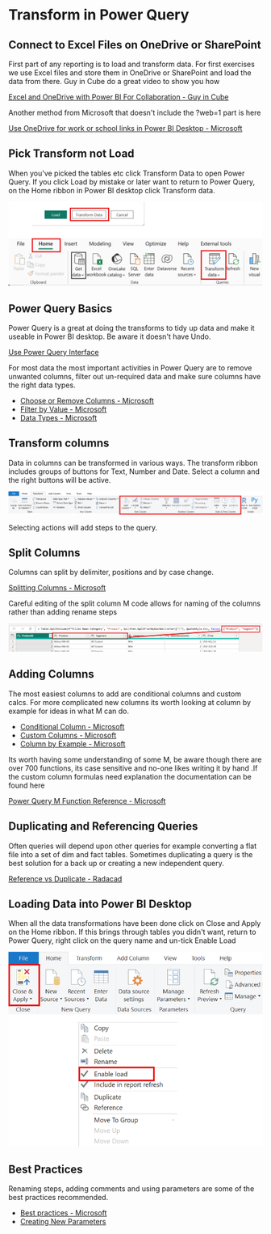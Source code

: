 # Transform in Power Query

## Connect to Excel Files on OneDrive or SharePoint

First part of any reporting is to load and transform data. For first exercises we use Excel files and store them in OneDrive or SharePoint and load the data from there. Guy in Cube do a great video to show you how

[Excel and OneDrive with Power BI For Collaboration - Guy in Cube](https://www.youtube.com/watch?v=t4TzHu8THoA)

Another method from Microsoft that doesn't include the ?web=1 part is here

[Use OneDrive for work or school links in Power BI Desktop - Microsoft](https://learn.microsoft.com/en-us/power-bi/connect-data/desktop-use-onedrive-business-links?wt.mc_id=DX-MVP-5003563)

## Pick Transform not Load

When you've picked the tables etc click Transform Data to open Power Query. If you click Load by mistake or later want to return to Power Query, on the Home ribbon in Power BI desktop click Transform data.

![Transform Data buttons](<Images/Transform Options.png>)

## Power Query Basics

Power Query is a great at doing the transforms to tidy up data and make it useable in Power BI desktop. Be aware it doesn't have Undo.

[Use Power Query Interface](https://learn.microsoft.com/en-us/power-query/power-query-ui)

For most data the most important activities in Power Query are to remove unwanted columns, filter out un-required data and make sure columns have the right data types.

* [Choose or Remove Columns - Microsoft](https://learn.microsoft.com/en-us/power-query/choose-remove-columns?wt.mc_id=DX-MVP-5003563)
* [Filter by Value - Microsoft](https://learn.microsoft.com/en-us/power-query/filter-values?wt.mc_id=DX-MVP-5003563)
* [Data Types - Microsoft](https://learn.microsoft.com/en-us/power-query/data-types?wt.mc_id=DX-MVP-5003563)

## Transform columns

Data in columns can be transformed in various ways. The transform ribbon includes groups of buttons for Text, Number and Date. Select a column and the right buttons will be active.

![Transform Ribbon](<Images/Transform Columns.png>)

Selecting actions will add steps to the query.

## Split Columns

Columns can split by delimiter, positions and by case change. 

[Splitting Columns - Microsoft](https://learn.microsoft.com/en-us/power-query/split-columns-delimiter)

Careful editing of the split column M code allows for naming of the columns rather than adding rename steps

![alt text](<Images/split columns names.png>)

## Adding Columns

The most easiest columns to add are conditional columns and custom calcs. For more complicated new columns its worth looking at column by example for ideas in what M can do.

* [Conditional Column - Microsoft](https://learn.microsoft.com/en-us/power-query/add-conditional-column)
* [Custom Columns - Microsoft](https://learn.microsoft.com/en-us/power-query/add-custom-column)
* [Column by Example - Microsoft](https://learn.microsoft.com/en-us/power-query/column-from-example)

Its worth having some understanding of some M, be aware though there are over 700 functions, its case sensitive and no-one likes writing it by hand .If the custom column formulas need explanation the documentation can be found here

[Power Query M Function Reference - Microsoft](https://learn.microsoft.com/en-us/powerquery-m/power-query-m-function-reference)

## Duplicating and Referencing Queries

Often queries will depend upon other queries for example converting a flat file into a set of dim and fact tables. Sometimes duplicating a query is the best solution for a back up or creating a new independent query.

[Reference vs Duplicate - Radacad](https://radacad.com/reference-vs-duplicate-in-power-bi-power-query-back-to-basics/)



## Loading Data into Power BI Desktop

When all the data transformations have been done click on Close and Apply on the Home ribbon. If this brings through tables you didn't want, return to Power Query, right click on the query name and un-tick Enable Load

![Close & Apply button and Enable load on the menu](<Images/Load data.png>)

## Best Practices

Renaming steps, adding comments and using parameters are some of the best practices recommended.

* [Best practices - Microsoft](https://learn.microsoft.com/en-us/power-query/best-practices)
* [Creating New Parameters](https://hatfullofdata.blog/power-query-creating-new-parameters/)